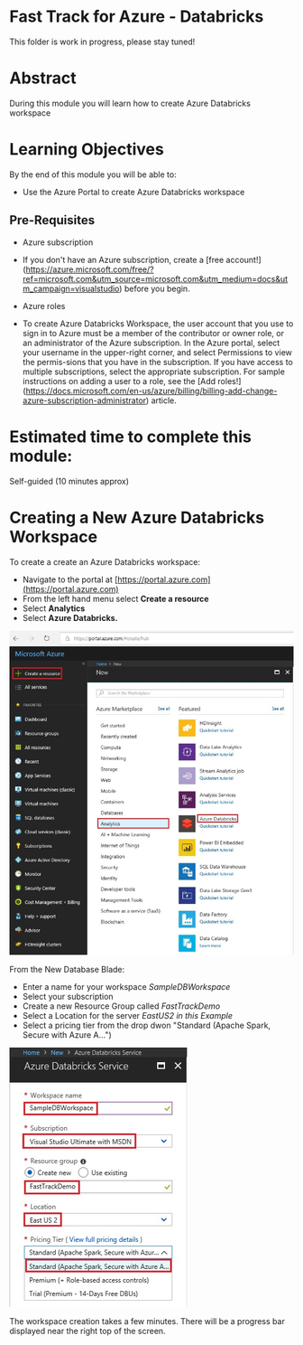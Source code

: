 # Fast Track for Azure - Databricks

This folder is work in progress, please stay tuned! 

# Abstract

During this module you will learn how to create Azure Databricks workspace

# Learning Objectives

By the end of this module you will be able to:

* Use the Azure Portal to create Azure Databricks workspace

## Pre-Requisites

* Azure subscription
* If you don't have an Azure subscription, create a [free account!] (https://azure.microsoft.com/free/?ref=microsoft.com&utm_source=microsoft.com&utm_medium=docs&utm_campaign=visualstudio) before you begin.

* Azure roles
* To create Azure Databricks Workspace, the user account that you use to sign in to Azure must be a member of the contributor or owner role, or an administrator of the Azure subscription. In the Azure portal, select your username in the upper-right corner, and select Permissions to view the permis-sions that you have in the subscription. If you have access to multiple subscriptions, select the appropriate subscription. For sample instructions on adding a user to a role, see the [Add roles!] (https://docs.microsoft.com/en-us/azure/billing/billing-add-change-azure-subscription-administrator) article.


# Estimated time to complete this module:
Self-guided (10 minutes approx)

# Creating a New Azure Databricks Workspace

To create a create an Azure Databricks workspace:

* Navigate to the portal at [https://portal.azure.com](https://portal.azure.com)
* From the left hand menu select **Create a resource**
* Select **Analytics** 
* Select **Azure Databricks.**

![Screenshot](media/1-create-sample-azure-databricks-workspace/databricks-create-new-workspace-1.jpg)

From the New Database Blade:

* Enter a name for your workspace *SampleDBWorkspace*
* Select your subscription
* Create a new Resource Group called *FastTrackDemo*
* Select a Location for the server *EastUS2 in this Example*
* Select a pricing tier from the drop dwon "Standard (Apache Spark, Secure with Azure A...")

![Screenshot](media/1-create-sample-azure-databricks-workspace/databricks-create-new-workspace-2.jpg)

The workspace creation takes a few minutes. There will be a progress bar displayed near the right top of the screen.